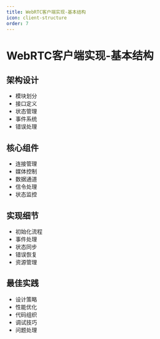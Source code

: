 ```yaml
---
title: WebRTC客户端实现-基本结构
icon: client-structure
order: 7
---
```


# WebRTC客户端实现-基本结构

## 架构设计
- 模块划分
- 接口定义
- 状态管理
- 事件系统
- 错误处理

## 核心组件
- 连接管理
- 媒体控制
- 数据通道
- 信令处理
- 状态监控

## 实现细节
- 初始化流程
- 事件处理
- 状态同步
- 错误恢复
- 资源管理

## 最佳实践
- 设计策略
- 性能优化
- 代码组织
- 调试技巧
- 问题处理
